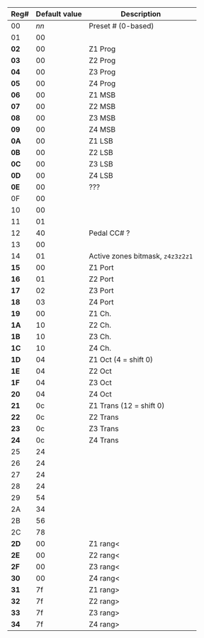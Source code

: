 | Reg# | Default value | Description |
|------|-|-|
|00| *nn* | Preset # (0-based)|
|01| 00 | |
|**02**| 00 | Z1 Prog |
|**03**| 00 | Z2 Prog |
|**04**| 00 | Z3 Prog |
|**05**| 00 | Z4 Prog |
|**06**| 00 | Z1 MSB |
|**07**| 00 | Z2 MSB |
|**08**| 00 | Z3 MSB |
|**09**| 00 | Z4 MSB |
|**0A**| 00 | Z1 LSB |
|**0B**| 00 | Z2 LSB |
|**0C**| 00 | Z3 LSB |
|**0D**| 00 | Z4 LSB |
|**0E**| 00 | ??? |
|0F| 00 | |
|10| 00 | |
|11| 01 | |
|12| 40 | Pedal CC# ?|
|13| 00 | |
|14| 01 | Active zones bitmask, `z4z3z2z1` |
|**15**| 00 | Z1 Port |
|**16**| 01 | Z2 Port |
|**17**| 02 | Z3 Port |
|**18**| 03 | Z4 Port |
|**19**| 00 | Z1 Ch. |
|**1A**| 10 | Z2 Ch. |
|**1B**| 10 | Z3 Ch. |
|**1C**| 10 | Z4 Ch. |
|**1D**| 04 | Z1 Oct (4 = shift 0)|
|**1E**| 04 | Z2 Oct |
|**1F**| 04 | Z3 Oct |
|**20**| 04 | Z4 Oct |
|**21**| 0c | Z1 Trans (12 = shift 0) |
|**22**| 0c | Z2 Trans |
|**23**| 0c | Z3 Trans |
|**24**| 0c | Z4 Trans |
|25| 24 | |
|26| 24 | |
|27| 24 | |
|28| 24 | |
|29| 54 | |
|2A| 34 | |
|2B| 56 | |
|2C| 78 | |
|**2D**| 00 | Z1 rang< |
|**2E**| 00 | Z2 rang< |
|**2F**| 00 | Z3 rang< |
|**30**| 00 | Z4 rang< |
|**31**| 7f | Z1 rang> |
|**32**| 7f | Z2 rang> |
|**33**| 7f | Z3 rang> |
|**34**| 7f | Z4 rang> |
